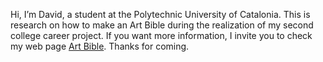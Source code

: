 Hi, I’m David, a student at the Polytechnic University of Catalonia. This is research on how to make an Art Bible during the realization of my second college career project. If you want more information, I invite you to check my web page [Art Bible](https://lfreecss.github.io/Art-Bible/). Thanks for coming.
